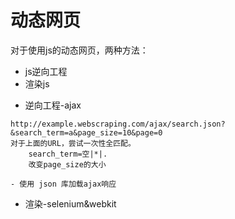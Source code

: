 # 动态网页

对于使用js的动态网页，两种方法：
- js逆向工程
- 渲染js


* 逆向工程-ajax
```
http://example.webscraping.com/ajax/search.json?&search_term=a&page_size=10&page=0
对于上面的URL，尝试一次性全匹配。
	search_term=空|*|.
	改变page_size的大小
```
	- 使用 json 库加载ajax响应

* 渲染-selenium&webkit
